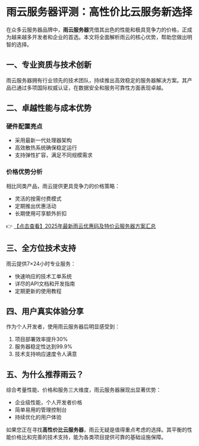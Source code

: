 # 雨云服务器评测：高性价比云服务新选择

在众多云服务器品牌中，**雨云服务器**凭借其出色的性能和极具竞争力的价格，正成为越来越多开发者和企业的首选。本文将全面解析雨云的核心优势，帮助您做出明智的选择。

## 一、专业资质与技术创新

雨云服务器拥有行业领先的技术团队，持续推出高效稳定的服务器解决方案。其产品已通过多项国际权威认证，在数据安全和服务可靠性方面表现卓越。

## 二、卓越性能与成本优势

### 硬件配置亮点
- 采用最新一代处理器架构
- 高效散热系统确保稳定运行
- 支持弹性扩容，满足不同规模需求

### 价格优势分析
相比同类产品，雨云提供更具竞争力的价格策略：
- 灵活的按需付费模式
- 定期推出优惠活动
- 长期使用可享额外折扣

👉 [【点击查看】2025年最新雨云优惠码及特价云服务器方案汇总](https://bit.ly/RainYun)

## 三、全方位技术支持

雨云提供7×24小时专业服务：
- 快速响应的技术工单系统
- 详尽的API文档和开发指南
- 定期更新的使用教程

## 四、用户真实体验分享

作为个人开发者，使用雨云服务器后明显感受到：
1. 项目部署效率提升30%
2. 服务器稳定性达到99.9%
3. 技术支持响应速度令人满意

## 五、为什么推荐雨云？

综合考量性能、价格和服务三大维度，雨云服务器展现出显著优势：
- 企业级性能，个人开发者价格
- 简单易用的管理控制台
- 持续优化的用户体验

如果您正在寻找**高性价比云服务器**，雨云无疑是值得重点考虑的选择。其平衡的性能价格比和完善的技术支持，能为各类项目提供可靠的基础设施保障。